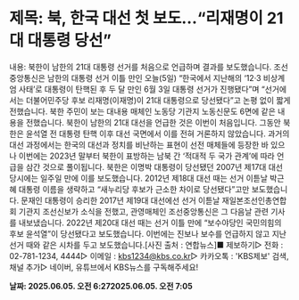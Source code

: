 # **제목: 북, 한국 대선 첫 보도…“리재명이 21대 대통령 당선”**

  내용: 북한이 남한의 21대 대통령 선거를 처음으로 언급하며 결과를 보도했습니다. 조선중앙통신은 남한의 대통령 선거 이틀 만인 오늘(5일) “한국에서 지난해의 ‘12·3 비상계엄 사태’로 대통령이 탄핵된 후 두 달 만인 6월 3일 대통령 선거가 진행됐다”며 “선거에서는 더불어민주당 후보 리재명(이재명)이 21대 대통령으로 당선됐다”고 논평 없이 짧게 전했습니다. 북한 주민이 보는 대내용 매체인 노동당 기관지 노동신문도 6면에 같은 내용을 전했습니다. 북한이 남한의 21대 대선을 언급한 것은 이번이 처음입니다. 그동안 북한은 윤석열 전 대통령 탄핵 이후 대선 국면에서 이를 전혀 거론하지 않았습니다. 과거의 대선 과정에서는 한국의 대선과 정치를 비난하는 표현이 선전 매체들에 등장한 바 있으나 이번에는 2023년 말부터 북한이 표방하는 남북 간 ‘적대적 두 국가 관계’에 따라 언급을 삼간 것으로 풀이됩니다. 북한은 이명박 대통령이 당선됐던 2007년 제17대 대선 당시에는 일주일 만에 이를 보도했습니다. 2012년 제18대 대선 때는 선거 이튿날 박근혜 대통령 이름을 생략하고 “새누리당 후보가 근소한 차이로 당선됐다”고만 보도했습니다. 문재인 대통령이 승리한 2017년 제19대 대선에선 선거 이튿날 재일본조선인총연합회 기관지 조선신보가 소식을 전했고, 관영매체인 조선중앙통신은 그 다음날 관련 기사를 내보냈습니다. 2022년 제20대 대선 때는 선거 이틀 만에 “보수야당인 국민의힘의 후보 윤석열”이 당선됐다고 보도했습니다. 이번에는 진보나 보수를 언급하지 않고 지난 선거 때와 같은 시차를 두고 보도했습니다.[사진 출처 : 연합뉴스]■ 제보하기▷ 전화 : 02-781-1234, 4444▷ 이메일 : kbs1234@kbs.co.kr▷ 카카오톡 : 'KBS제보' 검색, 채널 추가▷ 네이버, 유튜브에서 KBS뉴스를 구독해주세요!

  **날짜: 2025.06.05. 오전 6:272025.06.05. 오전 7:05**